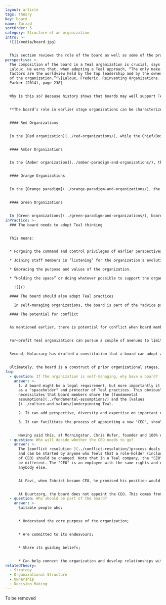 ```yaml
---
layout: article
tags: theory
key: board
name: Zarząd
sortOrder: 5
category: Structure of an organization
intro: >-
  ![](/media/board.jpg)


  This section reviews the role of the board as well as some of the practices and ways of working as a board under Teal.
perspective: >-
  The composition of the board in a Teal organization is crucial, says Frederic
  Laloux. He warns that, when adopting a Teal approach, “The only make-or-break
  factors are the worldview held by the top leadership and by the owners/board
  of the organization.”^\[Laloux, Frederic. Reinventing Organizations. Nelson
  Parker (2014), page 238]


  Why is this so? Because history shows that boards may well support Teal practices when things are going well. But, under pressure, the support of outsiders—who typically make up the board and may not have worked in a similar environment before—can evaporate quickly, and under our current legal structure, boards continue to have ultimate authority.


  **The board’s role in earlier stage organizations can be characterized as follows:**


  #### Red Organizations


  In the [Red organization](../red-organizations/), while the Chief/Boss might confide in trusted colleagues or family, the real power is exercised by one person. A ‘board of oversight’ is not welcomed, nor appropriate, in these circumstances.


  #### Amber Organizations


  In the [Amber organization](../amber-paradigm-and-organizations/), the typical board is a small social class at the top of a rigid hierarchy. There may be formal criteria for inclusion, or a qualification process. The board plays the role of "guardian": it ensures that traditions, rules and processes are respected.


  #### Orange Organizations


  In the [Orange paradigm](../orange-paradigm-and-organizations/), the board exists to hold management accountable on behalf of the shareholders/owners or in the case of a non-profit on behalf of its funders, . Its focus is on targets, results, strategies, controls and succession. It is responsible for appointing and, if necessary, dismissing the CEO.


  #### Green Organizations


  In [Green organizations](../green-paradigm-and-organizations/), board responsibilities are similar to those in Orange but more likely to include acting as guardians of the organization’s purpose/values and of the interests of multiple stakeholders. In Green for-profit organizations, shareholders are often viewed as just one of the stakeholder groups, and individual board members can be designated to specifically represent the interest of other stakeholders, such as employees.
inPractice: >-
  ### The board needs to adopt Teal thinking


  This means: 


  * Forgoing the command and control privileges of earlier perspectives

  * Joining staff members in ‘listening’ for the organization's evolutionary purpose, and being willing to follow its direction.

  * Embracing the purpose and values of the organization.

  * “Holding the space” or doing whatever possible to support the organization’s practice of a Teal approach. 

    ![]()

  #### The board should also adopt Teal practices

    In self-managing organizations, the board is part of the "advice process". For example, if a board member believes a decision is needed, she should seek advice from appropriate people throughout the organization. In so doing, she not only shows support for the practice, but also invites others to seek advice from the board. This means the division between the board and the rest of the company becomes more ‘porous’, reducing the need for "go-betweens".

  #### The potential for conflict


  As mentioned earlier, there is potential for conflict when board members do not have a deeply held Teal worldview, since a board generally has ultimate legal authority. Even for board members with a Teal worldview, there is potential for problems in for-profit organizations. This is because board members there have a fiduciary duty to shareholders, and there is at least the potential that Teal practices may not always be viewed as serving those fiduciary duties.


  For–profit Teal organizations can pursue a couple of avenues to limit this potential for conflict. First, they can work to transition (with appropriate shareholder consent) the company to a “Benefit Corporation” structure. This structure, adopted in many states in the U.S., extends the duty of directors to include non-financial interests such as social benefit, concerns of employees and suppliers and environmental impact.


  Second, Holacracy has drafted a constitution that a board can adopt and make binding, even to future shareholders. It gives shareholders a legitimate say in matters related to finance, but prevents them from unilaterally imposing a strategy, or from reverting the organization to traditional management practices.


  Ultimately, the board is a construct of prior organizational stages, and it is as yet unclear exactly what its role should be under Teal or even if in its current form it is fully compatible with Teal.
faq:
  - question: If the organization is self-managing, why have a board?
    answer: >-
      1. A board might be a legal requirement, but more importantly it can act
      as a "spaceholder" and protector of Teal practices. This obviously
      necessitates that board members share the [fundamental
      assumptions](../fundamental-assumptions/) and the [values
      ](../culture-and-values/)underpinning Teal.

      2. It can add perspective, diversity and expertise on important decisions via the advice process.

      3. It can facilitate the process of appointing a new "CEO", should the organization have a continuing need for such a role, when a transition is due.


      Having said this, at Morningstar, Chris Rufer, founder and 100% owner, sees no need for a board. People at Morningstar regard the company’s mission/purpose as their ultimate boss.
  - question: Who will decide whether the CEO needs to go?
    answer: >-
      The [conflict resolution ](../conflict-resolution/)process deals with this
      and can be started by anyone who feels that a role-holder (including that
      of CEO) should be changed. Note that In a Teal company, the "CEO" role may
      be different. The "CEO" is an employee with the same rights and duties as
      anybody else.


      At Favi, when Zobrist became CEO, he promised his position would be submitted to a vote every 5 years.


      At Buurtzorg, the board does not appoint the CEO. This comes from within the organization itself.
  - question: Who should be part of the board?
    answer: >-
      Suitable people who:


      * Understand the core purpose of the organization; 


      * Are committed to its endeavours;


      * Share its guiding beliefs;


      * Can help connect the organization and develop relationships with its external environment.
relatedTheory:
  - Strategy
  - Organizational Structure
  - Ownership
  - Decision Making
---
```

To be removed